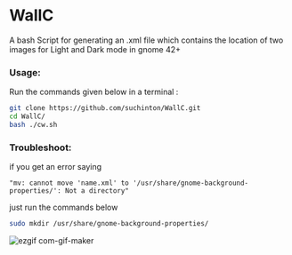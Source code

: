 # WallC
A bash Script for generating an .xml file which contains the location of two images for Light and Dark mode in gnome 42+ 

### Usage:
Run the commands given below in a terminal :

```bash
git clone https://github.com/suchinton/WallC.git 
cd WallC/
bash ./cw.sh 
```

### Troubleshoot:
if you get an error saying 

`"mv: cannot move 'name.xml' to '/usr/share/gnome-background-properties/': Not a directory"`

just run the commands below
```bash
sudo mkdir /usr/share/gnome-background-properties/ 
```
![ezgif com-gif-maker](https://user-images.githubusercontent.com/75079303/163714680-1ba69b92-f1c4-4562-923f-fc782def47ae.gif)
